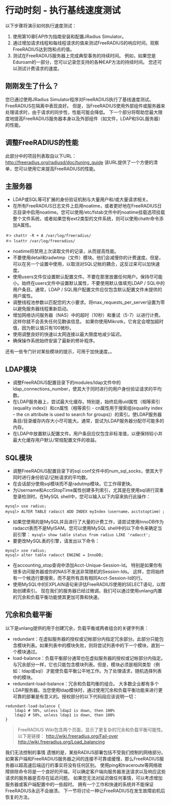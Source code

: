# 行动时刻 - 执行基线速度测试
以下步骤将演示如何执行速度测试：
1. 使用第10章EAP作为指南安装和配置JRadius Simulator。
2. 通过增加请求线程和每线程请求的值来测试FreeRADIUS的响应时间，观察FreeRADIUS达到饱和点的值。
3. 测试在FreeRADIUS服务器上完成典型事务的持续时间。 例如，如果您是Eduroam的一部分，您可以记录您支持的各种EAP方法的持续时间。 您还可以测试计费请求的速度。

## 刚刚发生了什么？
您已通过使用JRadius Simulator程序对FreeRADIUS执行了基线速度测试。
FreeRADIUS在隔离中表现良好。 但是，当FreeRADIUS使用外部组件或服务器来处理请求时，由于请求的同步性，性能可能会降低。 下一个部分将帮助您最大限度地提高FreeRADIUS服务器本身以及外部组件（如文件，LDAP和SQL服务器）的性能。

## 调整FreeRADIUS的性能
此部分中的项目列表取自以下URL：http://freeradius.org/radiusd/doc/tuning_guide
该URL提供了一个方便的清单，您可以使用它来提高FreeRADIUS的性能。

## 主服务器
+ LDAP或SQL等可扩展的身份验证机制与大量用户和/或大量请求相关。
+ 在所有FreeRADIUS日志文件上启用noatime，或者更好地在FreeRADIUS日志目录中启用noatime。您可以使用/etc/fstab文件中的noatime挂载选项挂载整个文件系统，或者如果您有ext2类型的文件系统，则可以使用chattr命令添加A属性。
```
＃> chattr -R + A /var/log/freeradius/
＃> lsattr /var/log/freeradius/
```
+ noatime将禁用上次读取文件的记录，从而提高性能。
+ 不要使用detail和radwtmp（文件）模块。他们会减慢你的计费速度。但是，可以在另一个设置中使用，以取消对SQL记帐的耦合，这反过来可以加快速度。
+ 使用users文件仅设置默认配置文件。不要在那里放置任何用户。保持尽可能小。始终在users文件中设置默认属性，不要使用默认值填充LDAP / SQL中的用户条目。通常，LDAP / SQL用户配置文件应仅包含默认配置文件未提供的用户属性。
+ 调整线程池参数以匹配您的大小要求。将max_requests_per_server设置为零以避免服务器线程重新启动。
+ 增加网络访问服务器（NAS）中的超时（10秒）和重试（5-7）以进行计费。 这样你就不会丢失任何见覅诶信息。 如果你使用Mikrotk，它肯定会增加超时值，因为默认值只有100微秒。
+ 使用调整良好的快速以太网连接以最大限度地减少延迟。
+ 确保操作系统始终安装了最新的修补程序。

还有一些专门针对某些模块的提示，可用于加快速度。。

## LDAP模块
+ 调整FreeRADIUS配置目录下的modules/ldap文件中的ldap_connections_number，使其大于同时进行的用户身份验证请求的平均数。
+ 在LDAP服务器上，尝试最大化缓存。特别是，始终启用uid属性（相等索引(equality index)）和cn属性（相等索引 -  cn属性用于搜索组(equality index – the cn attribute is used to search for groups)）的索引。使LDAP服务器条目/目录缓存内存大小尽可能大。通常，尝试为LDAP服务器分配尽可能多的内存。
+ 在LDAP中放置默认配置文件。用户条目应仅包含非标准值，以便保持较小并最大化缓存用户默认/常规配置文件的收益。
## SQL模块
+ 调整FreeRADIUS配置目录下的sql.conf文件中的num_sql_socks，使其大于同时进行身份验证/记帐请求的平均数。
+ 在会话部分使用sql模块而不是radutmp模块。它工作得更快。
+ 为Username和AcctStopTime属性创建多列索引，尤其是在使用sql进行双重登录检测时。在MySQL shell中，您可以输入以下内容来执行此操作：
```
mysql> use radius;
mysql> ALTER TABLE radacct ADD INDEX myIndex（username，acctstoptime）;
```
+ 如果您使用的是MySQL并且进行了大量的计费工作，请尝试使用InnoDB作为radacct表而不是MyISAM。您可以使用MySQL shell中的以下命令来确定当前引擎：
`mysql> show table status from radius LIKE 'radacct';`
+ 要更改MySQL表的引擎，请发出以下命令：
```
mysql> use radius;
mysql> alter table radacct ENGINE = InnoDB;
```
+ 在accounting_stop查询中添加Acct-Unique-Session-Id。 特别是如果你有很多访问服务器或你的NAS不发送非常随机的Session-Ids。 这样，您将始终有一个候选行要搜索，而不是所有具有相同Acct-Session-Id的行。
+ 使用MySQL中的EXPLAIN语句来评估FreeRADIUS使用的SELECT语句，以帮助创建索引。
现在我们的服务器已经过微调，我们可以通过使用unlang内置的冗余和负载平衡功能使其更加可靠和快速。

## 冗余和负载平衡
以下是unlang提供的用于创建冗余，负载平衡或两者组合的关键字列表：
+ redundant：在虚拟服务器的授权或记帐部分内指定冗余部分。此部分只能包含模块列表。如果列表中的模块失败，则将尝试列表中的下一个模块，直到一个模块通过。
+ load-balance：负载平衡部分通常也在虚拟服务器的授权或记帐部分内指定。与冗余部分一样，它也只能包含模块列表。但是，模块必须是相同类型（例如：ldap或sql）才能使负载平衡公平地工作。为了处理请求，随机选择列表中的模块。
+ redundant-load-balance：冗余和负载均衡的组合。
大多数企业都有多个LDAP服务器。当您使用ldap模块时，通过使用冗余和负载平衡功能来进行更可靠的部署是有意义的。授权部分的以下代码段应该说明一切：
```
redundant-load-balance {
	ldap1 # 50%, unless ldap2 is down, then 100%
	ldap2 # 50%, unless ldap1 is down, then 100%
}
```

> FreeRADIUS Wiki包含两个页面，显示了更复杂的冗余和负载平衡可能性。 以下是链接：
> http://wiki.freeradius.org/Fail-over
> http://wiki.freeradius.org/Load_balancing


我们无法控制的事情
遗憾的是，某些RADIUS部署包括不受我们控制的网络部分。 如果客户端和FreeRADIUS服务器之间的连接不可靠或缓慢，那么FreeRADIUS服务器以超高速后端运行的事实将没有任何区别。 使用ping和traceroute等网络故障排除命令将是一个良好的开端，可以确定客户端向服务器发送请求以及响应这些请求的服务器是否存在延迟问题。 如果您无法对延迟做任何事情，可以考虑增加服务器或客户端配置中的一些超时。
拥有一个工作和快速的系统并不能保证FreeRADIUS永远不会崩溃。 下一节将讨论一种让FreeRADIUS在发生故障宕机后恢复的方法。










































